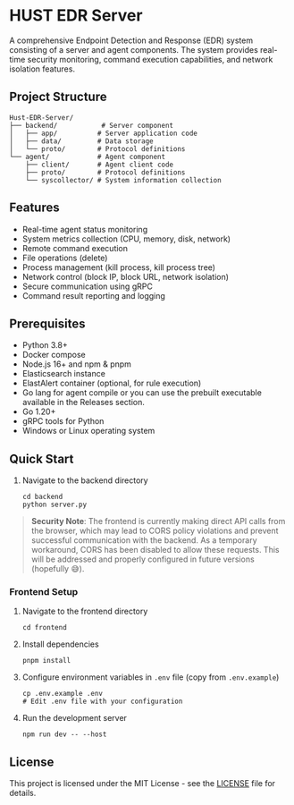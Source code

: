 # HUST EDR Server

A comprehensive Endpoint Detection and Response (EDR) system consisting of a server and agent components. The system provides real-time security monitoring, command execution capabilities, and network isolation features.

## Project Structure

```
Hust-EDR-Server/
├── backend/           # Server component
│   ├── app/          # Server application code
│   ├── data/         # Data storage
│   └── proto/        # Protocol definitions
└── agent/            # Agent component
    ├── client/       # Agent client code
    ├── proto/        # Protocol definitions
    └── syscollector/ # System information collection
```

## Features

- Real-time agent status monitoring
- System metrics collection (CPU, memory, disk, network)
- Remote command execution
- File operations (delete)
- Process management (kill process, kill process tree)
- Network control (block IP, block URL, network isolation)
- Secure communication using gRPC
- Command result reporting and logging

## Prerequisites

- Python 3.8+
- Docker compose
- Node.js 16+ and npm & pnpm
- Elasticsearch instance
- ElastAlert container (optional, for rule execution)
- Go lang for agent compile or you can use the prebuilt executable available in the Releases section.
- Go 1.20+
- gRPC tools for Python
- Windows or Linux operating system

## Quick Start

1. Navigate to the backend directory
   ```
   cd backend
   python server.py
   ```

> **Security Note**: The frontend is currently making direct API calls from the browser, which may lead to CORS policy violations and prevent successful communication with the backend. As a temporary workaround, CORS has been disabled to allow these requests. This will be addressed and properly configured in future versions (hopefully 😅).

### Frontend Setup

1. Navigate to the frontend directory
   ```
   cd frontend
   ```

2. Install dependencies
   ```
   pnpm install
   ```

3. Configure environment variables in `.env` file (copy from `.env.example`)
   ```
   cp .env.example .env
   # Edit .env file with your configuration
   ```

4. Run the development server
   ```
   npm run dev -- --host
   ``` 

## License

This project is licensed under the MIT License - see the [LICENSE](./LICENSE) file for details. 
